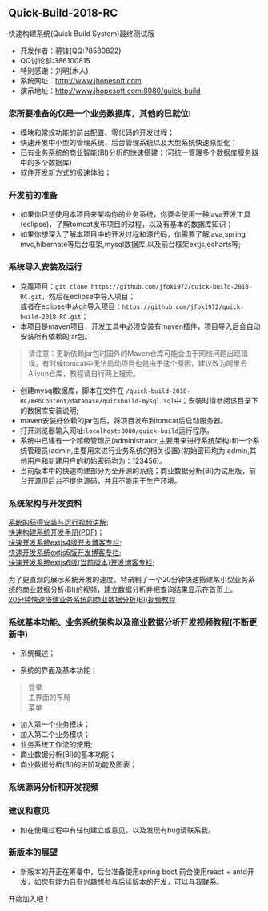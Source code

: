 ## Quick-Build-2018-RC

快速构建系统(Quick Build System)最终测试版

* 开发作者：蒋锋(QQ:78580822)
* QQ讨论群:386100815
* 特别感谢：刘明(木人)
* 系统网址：<http://www.jhopesoft.com>
* 演示地址：<http://www.jhopesoft.com:8080/quick-build>

### 您所要准备的仅是一个业务数据库，其他的已就位!
* 模块和常规功能的前台配置、零代码的开发过程；<br/>
* 快速开发中小型的管理系统、后台管理系统以及大型系统快速原型化；<br/>
* 已有业务系统的商业智能(BI)分析的快速搭建；(可统一管理多个数据库服务器中的多个数据库)<br/>
* 软件开发新方式的极速体验；

### 开发前的准备
* 如果你只想使用本项目来架构你的业务系统，你要会使用一种java开发工具(eclipse)，了解tomcat发布项目的过程，以及有基本的数据库知识；
* 如果你想深入了解本项目中的开发过程和源代码，你需要了解java,spring mvc,hibernate等后台框架,mysql数据库,以及前台框架extjs,echarts等;

### 系统导入安装及运行
* 克隆项目：`git clone https://github.com/jfok1972/quick-build-2018-RC.git`，然后在eclipse中导入项目；<br/>或者在eclipse中从git导入项目：`https://github.com/jfok1972/quick-build-2018-RC.git`；
* 本项目是maven项目，开发工具中必须安装有maven插件，项目导入后会自动安装所有依赖的jar包。

> 请注意：更新依赖jar包时国外的Maven仓库可能会由于网络问题出现错误，有时候tomcat中无法启动项目也是由于这个原因，建议改为阿里云Aliyun仓库，教程请自行网上搜索。

* 创建mysql数据库，脚本在文件在 `/quick-build-2018-RC/WebContent/database/quickbuild-mysql.sql`中；安装时请参阅该目录下的数据库安装说明;
* maven安装好依赖的jar包后，将项目发布到tomcat后启动服务器。
* 打开浏览器输入网址:`localhost:8080/quick-build`运行程序。
* 系统中已建有一个超级管理员(administrator,主要用来进行系统架构)和一个系统管理员(admin,主要用来进行业务系统的相关设置)(初始密码均为:admin,其他用户和新建用户的初始密码均为：123456)。
* 当前版本中的快速构建部分为全开源的系统；商业数据分析(BI)为试用版，前台开源但后台不提供源码，并且不能用于生产环境。

### 系统架构与开发资料

[系统的获得安装与运行视频讲解](https://pan.baidu.com/s/1NbQnU3oqyYXuPIeza_MCdQ);<br/>
[快速构建系统开发手册(PDF)](http://www.jhopesoft.com/快速构建系统开发手册.pdf)；<br/>
[快速开发系统extjs4版开发博客专栏](https://blog.csdn.net/column/details/jfok1972-design.html);<br/>
[快速开发系统extjs5版开发博客专栏](https://blog.csdn.net/column/details/extjs5.html);<br/>
[快速开发系统extjs6版(当前版本)开发博客专栏](https://blog.csdn.net/column/details/cfcmms.html);

为了更直观的展示系统开发的速度，特录制了一个20分钟快速搭建某小型业务系统的商业数据分析(BI)的视频，建立数据分析并把查询结果显示在首页上。<br/>
[20分钟快速塔建业务系统的商业数据分析(BI)视频教程](https://pan.baidu.com/s/1abcc3tLzxTvwJHIcv19Y5w)

### 系统基本功能、业务系统架构以及商业数据分析开发视频教程(不断更新中)

* 系统概述；

* 系统的界面及基本功能；

> 登录<br/>
> 主界面的布局<br/>
> 菜单<br/>

* 加入第一个业务模块；
* 加入第二个业务模块；
* 业务系统工作流的使用;
* 商业数据分析(BI)的基本功能；
* 商业数据分析(BI)的进阶功能及图表；

### 系统源码分析和开发视频


### 建议和意见
* 如在使用过程中有任何建立或意见，以及发现有bug请联系我。

### 新版本的展望
* 新版本的开正在筹备中，后台准备使用spring boot,前台使用react + antd开发，如您有能力且有兴趣想参与后续版本的开发，可以与我联系。


开始加入吧！

